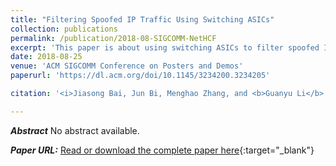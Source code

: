 ```yaml
---
title: "Filtering Spoofed IP Traffic Using Switching ASICs"
collection: publications
permalink: /publication/2018-08-SIGCOMM-NetHCF
excerpt: 'This paper is about using switching ASICs to filter spoofed IP traffic.'
date: 2018-08-25
venue: 'ACM SIGCOMM Conference on Posters and Demos'
paperurl: 'https://dl.acm.org/doi/10.1145/3234200.3234205'

citation: '<i>Jiasong Bai, Jun Bi, Menghao Zhang, and <b>Guanyu Li</b>. &quot;Filtering Spoofed IP Traffic Using Switching ASICs&quot;. In SIGCOMM Posters and Demos, Budapest, Hungary, August 20-25, 2018.</i>'

---
```

***Abstract***
No abstract available.

***Paper URL:***
[Read or download the complete paper here](https://dl.acm.org/doi/10.1145/3234200.3234205){:target="\_blank"}
